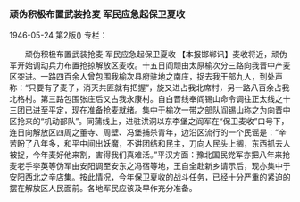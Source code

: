 ### 顽伪积极布置武装抢麦  军民应急起保卫夏收

1946-05-24
第2版()
专栏：

　　顽伪积极布置武装抢麦
    军民应急起保卫夏收
    【本报邯郸讯】麦收将近，顽伪军开始调动兵力布置抢掠解放区麦收。十五日阎顽由太原榆次分三路向我晋中产麦区突进。一路四百余人曾包围我榆次县府驻地之南庄，捉去我干部九人，到处声称：“只要有了麦子，消灭共匪就有把握”，旋又进占我北席村，另一路八百余占我北格村。第三路包围张庄后又占我永康村。自白晋线奉阎锡山命令调往正太线之十三团已进至平定，现在准备抢麦就绪。集中于榆次一带之部队阎锡山称之为向晋中区抢来的“机动部队”。同蒲线上，进驻洪洞以东李堡之阎军在“保卫麦收”口号下，连日向解放区四周之董寺、周壁、冯堡捕杀青年，边沿区流行的一个民谣是：“辛苦盼了八年多，和平中间出妖魔，不讲团结和民主，刀向人民头上搁，东西抓去人被捉，今年麦好他来割，害得我们真难活。”平汉方面：豫北国民党军亦把八年来抢麦老手李英等伪军由安阳调至安东之冯宿等地，王自全赴新乡请示后，现亦集中于安阳西北之辛店集。按此情况，今年保卫夏收的战斗任务，已经十分严重的紧迫的摆在解放区人民面前。各地军民应该及早作充分准备。
